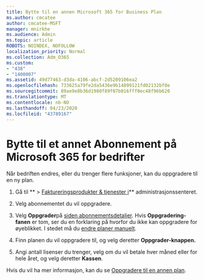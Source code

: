 ```yaml
---
title: Bytte til en annen Microsoft 365 for Business Plan
ms.author: cmcatee
author: cmcatee-MSFT
manager: mnirkhe
ms.audience: Admin
ms.topic: article
ROBOTS: NOINDEX, NOFOLLOW
localization_priority: Normal
ms.collection: Adm_O365
ms.custom:
- "438"
- "1400007"
ms.assetid: 49d77463-d3da-4106-abcf-2d5209106ea2
ms.openlocfilehash: 733625a79fe2da5436e9b14899121fd02132bf0e
ms.sourcegitcommit: 89ae9e8b36d1980f89f07b016fff0ec48f96b620
ms.translationtype: MT
ms.contentlocale: nb-NO
ms.lasthandoff: 04/23/2020
ms.locfileid: "43789167"
---
```

# <a name="switch-to-a-different-microsoft-365-for-business-subscription"></a>Bytte til et annet Abonnement på Microsoft 365 for bedrifter

Når bedriften endres, eller du trenger flere funksjoner, kan du oppgradere til en ny plan.
  
1. Gå til ** \> [Faktureringsprodukter & tjenester i](https://go.microsoft.com/fwlink/p/?linkid=842054)** administrasjonssenteret.

2. Velg abonnementet du vil oppgradere.

3. Velg **Oppgrader**på [siden abonnementsdetaljer](https://admin.microsoft.com/AdminPortal/Home#/subscriptions/webdirect%252F0dbaa202-d590-4529-98c2-a5e2ebaac702).  Hvis **Oppgradering-fanen** er tom, ser du en forklaring på hvorfor du ikke kan oppgradere for øyeblikket. I stedet må du [endre planer manuelt](https://docs.microsoft.com/microsoft-365/commerce/subscriptions/change-plans-manually?view=o365-worldwide).

4. Finn planen du vil oppgradere til, og velg deretter **Oppgrader-knappen.**

5. Angi antall lisenser du trenger, velg om du vil betale hver måned eller for hele året, og velg deretter **Kassen**.

Hvis du vil ha mer informasjon, kan du se [Oppgradere til en annen plan](https://docs.microsoft.com/office365/admin/subscriptions-and-billing/upgrade-to-different-plan).
